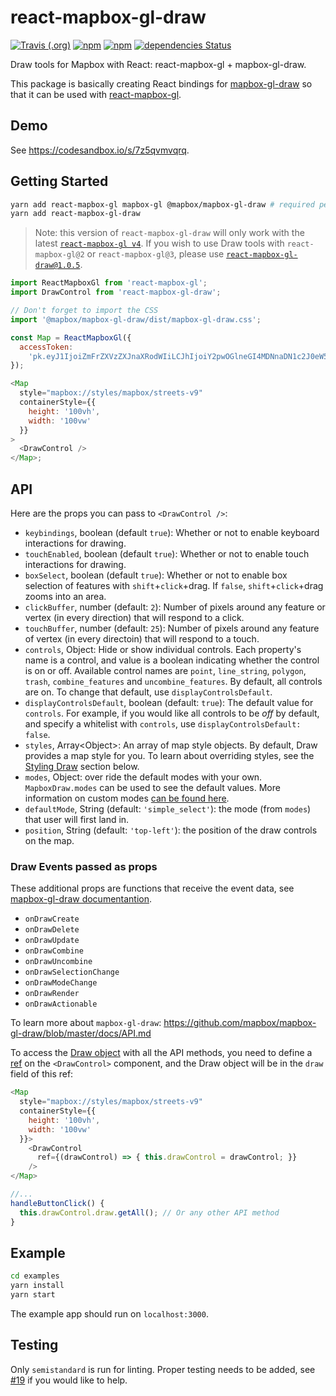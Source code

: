 # react-mapbox-gl-draw

[![Travis (.org)](https://img.shields.io/travis/amaurymartiny/react-mapbox-gl-draw.svg)](https://travis-ci.org/amaurymartiny/react-mapbox-gl-draw)
[![npm](https://img.shields.io/npm/v/react-mapbox-gl-draw.svg)](https://www.npmjs.com/package/react-mapbox-gl-draw)
[![npm](https://img.shields.io/npm/dw/react-mapbox-gl-draw.svg)](https://www.npmjs.com/package/react-mapbox-gl-draw)
[![dependencies Status](https://david-dm.org/amaurymartiny/react-mapbox-gl-draw/status.svg)](https://david-dm.org/amaurymartiny/react-mapbox-gl-draw)

Draw tools for Mapbox with React: react-mapbox-gl + mapbox-gl-draw.

This package is basically creating React bindings for [mapbox-gl-draw](https://github.com/mapbox/mapbox-gl-draw) so that it can be used with [react-mapbox-gl](https://github.com/alex3165/react-mapbox-gl).

## Demo

See https://codesandbox.io/s/7z5qvmvqrq.

## Getting Started

```bash
yarn add react-mapbox-gl mapbox-gl @mapbox/mapbox-gl-draw # required peer dependencies
yarn add react-mapbox-gl-draw
```

> Note: this version of `react-mapbox-gl-draw` will only work with the latest [`react-mapbox-gl v4`](https://github.com/alex3165/react-mapbox-gl). If you wish to use Draw tools with `react-mapbox-gl@2` or `react-mapbox-gl@3`, please use [`react-mapbox-gl-draw@1.0.5`](https://github.com/amaurymartiny/react-mapbox-gl-draw/tree/v1.0.5).

```javascript
import ReactMapboxGl from 'react-mapbox-gl';
import DrawControl from 'react-mapbox-gl-draw';

// Don't forget to import the CSS
import '@mapbox/mapbox-gl-draw/dist/mapbox-gl-draw.css';

const Map = ReactMapboxGl({
  accessToken:
    'pk.eyJ1IjoiZmFrZXVzZXJnaXRodWIiLCJhIjoiY2pwOGlneGI4MDNnaDN1c2J0eW5zb2ZiNyJ9.mALv0tCpbYUPtzT7YysA2g'
});

<Map
  style="mapbox://styles/mapbox/streets-v9"
  containerStyle={{
    height: '100vh',
    width: '100vw'
  }}
>
  <DrawControl />
</Map>;
```

## API

Here are the props you can pass to `<DrawControl />`:

- `keybindings`, boolean (default `true`): Whether or not to enable keyboard interactions for drawing.
- `touchEnabled`, boolean (default `true`): Whether or not to enable touch interactions for drawing.
- `boxSelect`, boolean (default `true`): Whether or not to enable box selection of features with `shift`+`click`+drag. If `false`, `shift`+`click`+drag zooms into an area.
- `clickBuffer`, number (default: `2`): Number of pixels around any feature or vertex (in every direction) that will respond to a click.
- `touchBuffer`, number (default: `25`): Number of pixels around any feature of vertex (in every directoin) that will respond to a touch.
- `controls`, Object: Hide or show individual controls. Each property's name is a control, and value is a boolean indicating whether the control is on or off. Available control names are `point`, `line_string`, `polygon`, `trash`, `combine_features` and `uncombine_features`. By default, all controls are on. To change that default, use `displayControlsDefault`.
- `displayControlsDefault`, boolean (default: `true`): The default value for `controls`. For example, if you would like all controls to be _off_ by default, and specify a whitelist with `controls`, use `displayControlsDefault: false`.
- `styles`, Array\<Object\>: An array of map style objects. By default, Draw provides a map style for you. To learn about overriding styles, see the [Styling Draw](#styling-draw) section below.
- `modes`, Object: over ride the default modes with your own. `MapboxDraw.modes` can be used to see the default values. More information on custom modes [can be found here](https://github.com/mapbox/mapbox-gl-draw/blob/master/docs/MODES.md).
- `defaultMode`, String (default: `'simple_select'`): the mode (from `modes`) that user will first land in.
- `position`, String (default: `'top-left'`): the position of the draw controls on the map.

### Draw Events passed as props

These additional props are functions that receive the event data, see [mapbox-gl-draw documentantion](https://github.com/mapbox/mapbox-gl-draw/blob/master/docs/API.md).

- `onDrawCreate`
- `onDrawDelete`
- `onDrawUpdate`
- `onDrawCombine`
- `onDrawUncombine`
- `onDrawSelectionChange`
- `onDrawModeChange`
- `onDrawRender`
- `onDrawActionable`

To learn more about `mapbox-gl-draw`: https://github.com/mapbox/mapbox-gl-draw/blob/master/docs/API.md

To access the [Draw object](https://github.com/mapbox/mapbox-gl-draw/blob/master/docs/API.md#api-methods) with all the API methods, you need to define a [ref](https://facebook.github.io/react/docs/refs-and-the-dom.html) on the `<DrawControl>` component, and the Draw object will be in the `draw` field of this ref:

```javascript
<Map
  style="mapbox://styles/mapbox/streets-v9"
  containerStyle={{
    height: '100vh',
    width: '100vw'
  }}>
    <DrawControl
      ref={(drawControl) => { this.drawControl = drawControl; }}
    />
</Map>

//...
handleButtonClick() {
  this.drawControl.draw.getAll(); // Or any other API method
}
```

## Example

```bash
cd examples
yarn install
yarn start
```

The example app should run on `localhost:3000`.

## Testing

Only `semistandard` is run for linting. Proper testing needs to be added, see [#19](https://github.com/amaurymartiny/react-mapbox-gl-draw/issues/19) if you would like to help.
